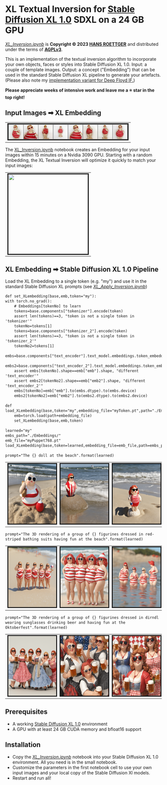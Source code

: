 # XL Textual Inversion for [Stable Diffusion XL 1.0](https://huggingface.co/stabilityai/stable-diffusion-xl-base-1.0) SDXL on a 24 GB GPU
[*XL_Inversion.ipynb*](./XL_Inversion.ipynb) is **Copyright © 2023 [HANS ROETTGER](mailto:oss.roettger@posteo.org)** and distributed under the terms of **[AGPLv3](https://www.gnu.org/licenses/agpl-3.0.html)**.  

This is an implementation of the textual inversion algorithm to incorporate your own objects, faces or styles into Stable Diffusion XL 1.0.
Input: a couple of template images. Output: a concept ("Embedding") that can be used in the standard Stable Diffusion XL pipeline to generate your artefacts. (Please also note my [implementation variant for Deep Floyd IF.](https://github.com/oss-roettger/T5-Textual-Inversion))

**Please appreciate weeks of intensive work and leave me a ⭐ star in the top right!**

## Input Images ➡ XL Embedding

<table style="width: 100%">
<tr>
    <td colspan=2><img src="./Samples/input.png" alt="" width=384 border=3></img></td>
    </tr>
</table>

The [XL_Inversion.ipynb](./XL_Inversion.ipynb) notebook creates an Embedding for your input images within 15 minutes on a Nvidia 3090 GPU. Starting with a random Embedding, the XL Textual Inversion will optimize it quickly to match your input images:  


<table style="width: 100%">
<tr>
    <td colspan=2><img src="./Samples/myPuppet768.gif" alt="" height=256 width=256 border=3></img></td>
    </tr>
</table>


## XL Embedding ➡ Stable Diffusion XL 1.0 Pipeline
Load the XL Embedding to a single token (e.g. "my") and use it in the standard Stable Diffusion XL prompts (see [*XL_Apply_Inversion.ipynb*](./XL_Apply_Inversion.ipynb))  

    def set_XLembedding(base,emb,token="my"):
    with torch.no_grad():            
        # Embeddings[tokenNo] to learn
        tokens=base.components["tokenizer"].encode(token)
        assert len(tokens)==3, "token is not a single token in 'tokenizer'"
        tokenNo=tokens[1]
        tokens=base.components["tokenizer_2"].encode(token)
        assert len(tokens)==3, "token is not a single token in 'tokenizer_2'"
        tokenNo2=tokens[1]
        embs=base.components["text_encoder"].text_model.embeddings.token_embedding.weight
        embs2=base.components["text_encoder_2"].text_model.embeddings.token_embedding.weight
        assert embs[tokenNo].shape==emb["emb"].shape, "different 'text_encoder'"
        assert embs2[tokenNo2].shape==emb["emb2"].shape, "different 'text_encoder_2'"
        embs[tokenNo]=emb["emb"].to(embs.dtype).to(embs.device)
        embs2[tokenNo2]=emb["emb2"].to(embs2.dtype).to(embs2.device)

    def load_XLembedding(base,token="my",embedding_file="myToken.pt",path="./Embeddings/"):
        emb=torch.load(path+embedding_file)
        set_XLembedding(base,emb,token)  
    
    learned="my"
    embs_path="./Embeddings/"
    emb_file="myPuppet768.pt"
    load_XLembedding(base,token=learned,embedding_file=emb_file,path=embs_path)
    
    prompt="The {} doll at the beach".format(learned)

<table style="width: 100%">
<tr>
    <td colspan=2><img src="./Samples/20.png" alt="" height=192 width=192 border=3></img></td>
    <td colspan=2><img src="./Samples/30.png" alt="" height=192 width=192 border=3></img></td>
    <td colspan=2><img src="./Samples/40.png" alt="" height=192 width=192 border=3></img></td>
    </tr>
</table>

    prompt="The 3D rendering of a group of {} figurines dressed in red-striped bathing suits having fun at the beach".format(learned)


<table style="width: 100%">
<tr>
    <td colspan=2><img src="./Samples/1.png" alt="" height=192 width=192 border=3></img></td>
    <td colspan=2><img src="./Samples/8.png" alt="" height=192 width=192 border=3></img></td>
    <td colspan=2><img src="./Samples/9.png" alt="" height=192 width=192 border=3></img></td>
    </tr>
</table>

    prompt="The 3D rendering of a group of {} figurines dressed in dirndl wearing sunglasses drinking beer and having fun at the Oktoberfest".format(learned)

<table style="width: 100%">
<tr>
    <td colspan=2><img src="./Samples/45.png" alt="" height=192 width=192 border=3></img></td>
    <td colspan=2><img src="./Samples/75.png" alt="" height=192 width=192 border=3></img></td>
    <td colspan=2><img src="./Samples/90.png" alt="" height=192 width=192 border=3></img></td>
    </tr>
</table>

    

## Prerequisites
* A working  [Stable Diffusion XL 1.0](https://huggingface.co/stabilityai/stable-diffusion-xl-base-1.0) environment
* A GPU with at least 24 GB CUDA memory and bfloat16 support

## Installation
* Copy the [*XL_Inversion.ipynb*](./XL_Inversion.ipynb) notebook into your Stable Diffusion XL 1.0 environment. All you need is in the small notebook.
* Customize the parameters in the first notebook cell to use your own input images and your local copy of the Stable Diffusion Xl models.
* Restart and run all!
